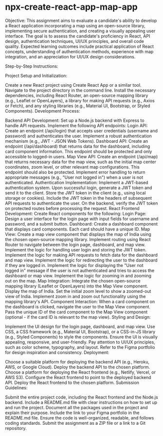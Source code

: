 # npx-create-react-app-map-app

Objective: This assignment aims to evaluate a candidate's ability to develop a React application incorporating a map using an open-source library, implementing secure authentication, and creating a visually appealing user interface. The goal is to assess the candidate's proficiency in React, API design, authentication techniques, UI/UX principles, and overall code quality. Expected learning outcomes include practical application of React concepts, understanding of authentication methods, experience with map integration, and an appreciation for UI/UX design considerations.

Step-by-Step Instructions:

Project Setup and Initialization:

Create a new React project using Create React App or a similar tool.
Navigate to the project directory in the command line.
Install the necessary dependencies, including React Router, an open-source mapping library (e.g., Leaflet or OpenLayers), a library for making API requests (e.g., Axios or Fetch), and any styling libraries (e.g., Material UI, Bootstrap, or Styled Components).
Development Process:

Backend API Development:
Set up a Node.js backend with Express to handle API requests.
Implement the following API endpoints:
Login API: Create an endpoint (/api/login) that accepts user credentials (username and password) and authenticates the user. Implement a robust authentication mechanism (e.g., JWT - JSON Web Tokens).
Dashboard API: Create an endpoint (/api/dashboard) that returns data for the dashboard, including card component information. This endpoint should be protected and only accessible to logged-in users.
Map View API: Create an endpoint (/api/map) that returns necessary data for the map view, such as the initial map center coordinates, zoom level, or other relevant map configurations. This endpoint should also be protected.
Implement error handling to return appropriate messages (e.g., "User not logged in") when a user is not authenticated.
Authentication Implementation:
Implement a JWT-based authentication system.
Upon successful login, generate a JWT token and send it to the client.
Store the JWT token in the client (e.g., using local storage or cookies).
Include the JWT token in the headers of subsequent API requests to authenticate the user.
On the backend, verify the JWT token on protected routes before processing the request.
React Frontend Development:
Create React components for the following:
Login Page: Design a user interface for the login page with input fields for username and password, and a submit button.
Dashboard: Create a dashboard component that displays card components. Each card should have a unique ID.
Map View: Create a map view component that displays the map of India using the chosen open-source mapping library.
Implement routing using React Router to navigate between the login page, dashboard, and map view.
Implement the logic for handling user login and storing the JWT token.
Implement the logic for making API requests to fetch data for the dashboard and map view.
Implement the logic for redirecting the user to the dashboard if they are logged in.
Implement the logic for displaying the "User not logged in" message if the user is not authenticated and tries to access the dashboard or map view.
Implement the logic for zooming in and zooming out on the map.
Map Integration:
Integrate the chosen open-source mapping library (Leaflet or OpenLayers) into the Map View component.
Display the map of India.
Set the initial zoom level to show a zoomed-out view of India.
Implement zoom in and zoom out functionality using the mapping library's API.
Component Interaction:
When a card component on the dashboard is clicked, navigate the user to the Map View component.
Pass the unique ID of the card component to the Map View component (optional - if the card ID is relevant to the map view).
Styling and Design:

Implement the UI design for the login page, dashboard, and map view.
Use CSS, a CSS framework (e.g., Material UI, Bootstrap), or a CSS-in-JS library (e.g., Styled Components) to style the components.
Ensure the UI is visually appealing, responsive, and user-friendly.
Pay attention to UI/UX principles, such as color scheme, typography, and layout.
Refer to the Figma portfolio for design inspiration and consistency.
Deployment:

Choose a suitable platform for deploying the backend API (e.g., Heroku, AWS, or Google Cloud).
Deploy the backend API to the chosen platform.
Choose a platform for deploying the React frontend (e.g., Netlify, Vercel, or AWS S3).
Configure the React frontend to point to the deployed backend API.
Deploy the React frontend to the chosen platform.
Submission Guidelines:

Submit the entire project code, including the React frontend and the Node.js backend.
Include a README.md file with clear instructions on how to set up and run the project.
Document all the packages used in the project and explain their purpose.
Include the link to your Figma portfolio in the README.md file.
Ensure the code is well-organized, readable, and follows coding standards.
Submit the assignment as a ZIP file or a link to a Git repository.
